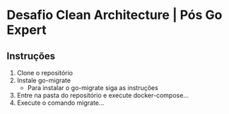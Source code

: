 # Desafio Clean Architecture | Pós Go Expert

## Instruções
1. Clone o repositório
2. Instale go-migrate
    - Para instalar o go-migrate siga as instruções
3. Entre na pasta do repositório e execute docker-compose...
4. Execute o comando migrate...
